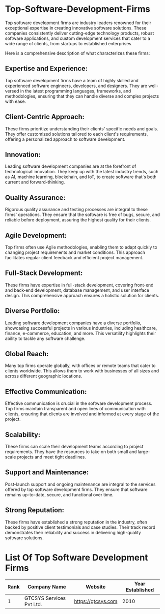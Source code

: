 # Top-Software-Development-Firms
Top software development firms are industry leaders renowned for their exceptional expertise in creating innovative software solutions. These companies consistently deliver cutting-edge technology products, robust software applications, and custom development services that cater to a wide range of clients, from startups to established enterprises.

Here is a comprehensive description of what characterizes these firms:

## Expertise and Experience:
Top software development firms have a team of highly skilled and experienced software engineers, developers, and designers. They are well-versed in the latest programming languages, frameworks, and methodologies, ensuring that they can handle diverse and complex projects with ease.

## Client-Centric Approach:
These firms prioritize understanding their clients' specific needs and goals. They offer customized solutions tailored to each client's requirements, offering a personalized approach to software development.

## Innovation: 
Leading software development companies are at the forefront of technological innovation. They keep up with the latest industry trends, such as AI, machine learning, blockchain, and IoT, to create software that's both current and forward-thinking.

## Quality Assurance: 
Rigorous quality assurance and testing processes are integral to these firms' operations. They ensure that the software is free of bugs, secure, and reliable before deployment, assuring the highest quality for their clients.

## Agile Development: 
Top firms often use Agile methodologies, enabling them to adapt quickly to changing project requirements and market conditions. This approach facilitates regular client feedback and efficient project management.

## Full-Stack Development: 
These firms have expertise in full-stack development, covering front-end and back-end development, database management, and user interface design. This comprehensive approach ensures a holistic solution for clients.

## Diverse Portfolio: 
Leading software development companies have a diverse portfolio, showcasing successful projects in various industries, including healthcare, finance, e-commerce, education, and more. This versatility highlights their ability to tackle any software challenge.

## Global Reach: 
Many top firms operate globally, with offices or remote teams that cater to clients worldwide. This allows them to work with businesses of all sizes and across different geographic locations.

## Effective Communication: 
Effective communication is crucial in the software development process. Top firms maintain transparent and open lines of communication with clients, ensuring that clients are involved and informed at every stage of the project.

## Scalability: 
These firms can scale their development teams according to project requirements. They have the resources to take on both small and large-scale projects and meet tight deadlines.

## Support and Maintenance: 
Post-launch support and ongoing maintenance are integral to the services offered by top software development firms. They ensure that software remains up-to-date, secure, and functional over time.

## Strong Reputation: 
These firms have established a strong reputation in the industry, often backed by positive client testimonials and case studies. Their track record demonstrates their reliability and success in delivering high-quality software solutions.

# List Of Top Software Development Firms

| Rank  | Company Name  | Website  | Year Established  |
|-----------|-----------|-----------|-----------|
| 1 | GTCSYS Services Pvt Ltd. | https://gtcsys.com | 2010 |
